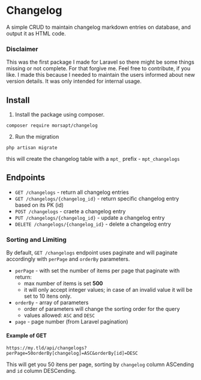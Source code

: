 # Changelog
A simple CRUD to maintain changelog markdown entries on database, and output it
as HTML code.

### Disclaimer
This was the first package I made for Laravel so there might 
be some things missing or not complete. For that forgive me. 
Feel free to contribute, if you like. I made this because I needed 
to maintain the users informed about new version details. It was only intended for
internal usage. 

## Install

1. Install the package using composer.

```
composer require morsapt/changelog
```

2. Run the migration
```
php artisan migrate
```
this will create the changelog table with a `mpt_` prefix - `mpt_changelogs`

## Endpoints

- `GET /changelogs` - return all changelog entries
- `GET /changelogs/{changelog_id}` - return specific changelog entry based on its PK (id) 
- `POST /changelogs` - craete a changelog entry
- `PUT /changelogs/{changelog_id}` - update a changelog entry
- `DELETE /changelogs/{changelog_id}` - delete a changelog entry

### Sorting and Limiting

By default, `GET /changelogs` endpoint uses paginate and will paginate accordingly 
with `perPage` and `orderBy` parameters.
- `perPage` - with set the number of items per page that paginate with return:
    - max number of items is set **500**
    - it will only accept integer values; in case of an invalid value it will be set
    to 10 itens only.
- `orderBy` - array of parameters
    - order of parameters will change the sorting order for the query
    - values allowed: `ASC` and `DESC`
- `page` - page number (from Laravel pagination) 
    
#### Example of GET
```
https://my.tld/api/changelogs?perPage=50orderBy[changelog]=ASC&orderBy[id]=DESC
``` 
This will get you 50 itens per page, sorting by `changelog` column ASCending and `id` column DESCending. 
  
